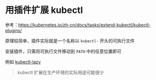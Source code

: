 # 用插件扩展 kubectl

参考：https://kubernetes.io/zh-cn/docs/tasks/extend-kubectl/kubectl-plugins/

原理较简单，插件实际就是一个名称以 `kubectl-` 开头的可执行文件

安装插件，只需将可执行文件移动到 `PATH` 中的任意位置即可

例如 [kubectl-lazy](https://github.com/togettoyou/kubectl-lazy)

> kubectl 扩展在生产环境的实际用途可能很少
